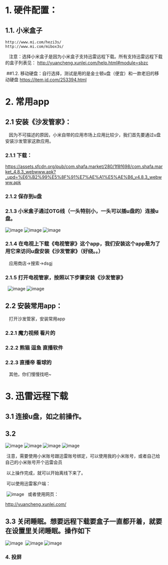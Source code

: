 # 1. 硬件配置：

## 1.1. 小米盒子
    http://www.mi.com/hezi3s/
    http://www.mi.com/mibox3s/
  
    注意：选择小米盒子是因为小米盒子支持迅雷远程下载。所有支持迅雷远程下载的盒子列表见：
    http://yuancheng.xunlei.com/help.html#module=sbzc
    
  ##1.2. 移动硬盘：自行选择，测试是用的是金士顿u盘（便宜）和一款老旧的移动硬盘
  https://item.jd.com/253394.html
  
# 2. 常用app

## 2.1 安装《沙发管家》：
  
    因为不可描述的原因，小米自带的应用市场上应用比较少，我们首先要通过u盘安装沙发管家这款应用。
    
### 2.1.1 下载：
    
   https://assets.sfcdn.org/pub/com.shafa.market/280/1f8f698/com.shafa.market_4.8.3_webwww.apk?_upd=%E6%B2%99%E5%8F%91%E7%AE%A1%E5%AE%B6_v4.8.3_webwww.apk
    
### 2.1.2 保存到u盘
    
### 2.1.3 小米盒子通过OTG线（一头特别小，一头可以插u盘的）连接u盘。
    
   ![image](https://raw.githubusercontent.com/inu4g0t/happy_life/master/resuources/xunlei/disk1.jpg)
   ![image](https://raw.githubusercontent.com/inu4g0t/happy_life/master/resuources/xunlei/disk2.jpg)
   ![image](https://raw.githubusercontent.com/inu4g0t/happy_life/master/resuources/xunlei/disk3.jpg)
   
### 2.1.4 在电视上下载《电视管家》这个app，我们安装这个app是为了用它来访问u盘安装《沙发管家》（好绕。。）
    
    应用商店->搜索->dsgj
    
### 2.1.5 打开电视管家，按照以下步骤安装《沙发管家》
    
   ![image](https://raw.githubusercontent.com/inu4g0t/happy_life/master/resuources/xunlei/sf1.jpg)
   ![image](https://raw.githubusercontent.com/inu4g0t/happy_life/master/resuources/xunlei/sf2.jpg)
    
## 2.2 安装常用app：
  
    打开沙发管家，安装常用app
    
### 2.2.1 魔力视频 看片的
    
### 2.2.2 熊猫 逗鱼 直播软件
    
### 2.2.3 直播帝 看球的
    
    其他，你们慢慢找吧~
    
# 3. 迅雷远程下载

## 3.1 连接u盘，如之前操作。
 
## 3.2
 
  ![image](https://raw.githubusercontent.com/inu4g0t/happy_life/master/resuources/xunlei/1.jpg)
  ![image](https://raw.githubusercontent.com/inu4g0t/happy_life/master/resuources/xunlei/2.jpg)
  ![image](https://raw.githubusercontent.com/inu4g0t/happy_life/master/resuources/xunlei/3.jpg)
  ![image](https://raw.githubusercontent.com/inu4g0t/happy_life/master/resuources/xunlei/4.jpg)
  
  注意，需要使用小米账号跟迅雷账号绑定，可以使用我的小米账号，或者自己给自己的小米账号开个迅雷会员
  
  以上操作完成，就可以开始离线下来了。
  
  可以使用迅雷客户端：
  
  ![image](https://raw.githubusercontent.com/inu4g0t/happy_life/master/resuources/xunlei/new_task1.png)
  
  或者使用网页：
  
  http://yuancheng.xunlei.com/
  
## 3.3 关闭睡眠。想要远程下载要盒子一直都开着，就要在设置里关闭睡眠。操作如下
 
  ![image](https://raw.githubusercontent.com/inu4g0t/happy_life/master/resuources/xunlei/sleep1.jpg)
  ![image](https://raw.githubusercontent.com/inu4g0t/happy_life/master/resuources/xunlei/sleep2.jpg)
  ![image](https://raw.githubusercontent.com/inu4g0t/happy_life/master/resuources/xunlei/sleep3.jpg)
  
### 4. 投屏
